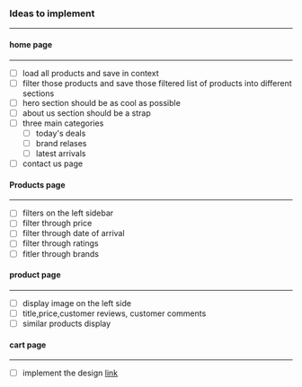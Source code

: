 ### Ideas to implement
-----
#### home page
-----
- [ ] load all products and save in context
- [ ] filter those products and save those filtered list of products into different sections
- [ ] hero section should be as cool as possible
- [ ] about us section should be a strap
- [ ] three main categories
  - [ ] today's deals
  - [ ] brand relases
  - [ ] latest arrivals
- [ ] contact us page

#### Products page
-----
- [ ] filters on the left sidebar
- [ ] filter through price
- [ ] filter through date of arrival
- [ ] filter through ratings
- [ ] fitler through brands

#### product page
----
- [ ] display image on the left side
- [ ] title,price,customer reviews, customer comments
- [ ] similar products display

#### cart page
-----
- [ ] implement the design [link](https://www.figma.com/file/vQHJf1zL1p8SPRYtjnCQyX/checkout-page)
